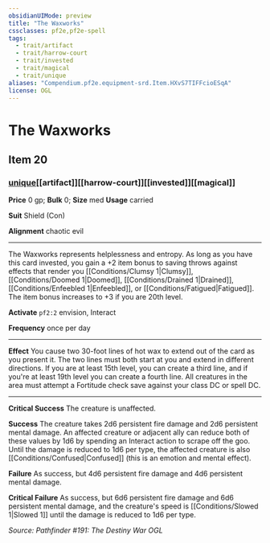 ```yaml
---
obsidianUIMode: preview
title: "The Waxworks"
cssclasses: pf2e,pf2e-spell
tags:
  - trait/artifact
  - trait/harrow-court
  - trait/invested
  - trait/magical
  - trait/unique
aliases: "Compendium.pf2e.equipment-srd.Item.HXvS7TIFFcioESqA"
license: OGL
---
```

# The Waxworks
## Item 20
### [unique](unique "Unique Rarity Trait")[[artifact]][[harrow-court]][[invested]][[magical]]


**Price** 0 gp; 
**Bulk** 0; **Size** med
**Usage** carried

**Suit** Shield (Con)

**Alignment** chaotic evil

* * *

The Waxworks represents helplessness and entropy. As long as you have this card invested, you gain a +2 item bonus to saving throws against effects that render you [[Conditions/Clumsy 1|Clumsy]], [[Conditions/Doomed 1|Doomed]], [[Conditions/Drained 1|Drained]], [[Conditions/Enfeebled 1|Enfeebled]], or [[Conditions/Fatigued|Fatigued]]. The item bonus increases to +3 if you are 20th level.

**Activate** `pf2:2` envision, Interact

**Frequency** once per day

* * *

**Effect** You cause two 30-foot lines of hot wax to extend out of the card as you present it. The two lines must both start at you and extend in different directions. If you are at least 15th level, you can create a third line, and if you're at least 19th level you can create a fourth line. All creatures in the area must attempt a Fortitude check save against your class DC or spell DC.

* * *

**Critical Success** The creature is unaffected.

**Success** The creature takes 2d6 persistent fire damage and 2d6 persistent mental damage. An affected creature or adjacent ally can reduce both of these values by 1d6 by spending an Interact action to scrape off the goo. Until the damage is reduced to 1d6 per type, the affected creature is also [[Conditions/Confused|Confused]] (this is an emotion and mental effect).

**Failure** As success, but 4d6 persistent fire damage and 4d6 persistent mental damage.

**Critical Failure** As success, but 6d6 persistent fire damage and 6d6 persistent mental damage, and the creature's speed is [[Conditions/Slowed 1|Slowed 1]] until the damage is reduced to 1d6 per type.

*Source: Pathfinder #191: The Destiny War*
*OGL*